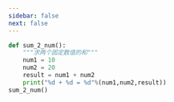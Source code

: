 ```yaml
---
sidebar: false
next: false
---
```

<BlogInfo/>






```python
def sum_2_num():
    """求两个固定数值的和"""
    num1 = 10
    num2 = 20
    result = num1 + num2
    print("%d + %d = %d"%(num1,num2,result))
sum_2_num()
```






<ActionBox />
        
<style>#top-box {margin-top:0.5rem!important;}</style>